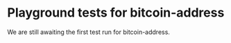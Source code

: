 # Playground tests for bitcoin-address
We are still awaiting the first test run for bitcoin-address.
